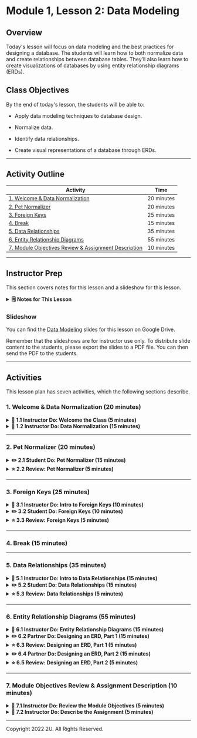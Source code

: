 # Module 1, Lesson 2: Data Modeling

## Overview

Today's lesson will focus on data modeling and the best practices for designing a database. The students will learn how to both normalize data and create relationships between database tables. They’ll also learn how to create visualizations of databases by using entity relationship diagrams (ERDs).

## Class Objectives

By the end of today's lesson, the students will be able to:

- Apply data modeling techniques to database design.

- Normalize data.

- Identify data relationships.

- Create visual representations of a database through ERDs.

---

## Activity Outline

| Activity | Time |
| -- | -- | 
| [1. Welcome & Data Normalization](#Section1) | 20 minutes |
| [2. Pet Normalizer](#Section2) | 20 minutes |
| [3. Foreign Keys](#Section3) | 25 minutes |
| [4. Break](#Section4) | 15 minutes |
| [5. Data Relationships](#Section5) | 35 minutes |
| [6. Entity Relationship Diagrams](#Section6) | 55 minutes |
| [7. Module Objectives Review & Assignment Description](#Section7) | 10 minutes |

---

## Instructor Prep

This section covers notes for this lesson and a slideshow for this lesson.

<details>
 <summary><strong>🗒️ Notes for This Lesson</strong></summary>

* Today's lesson will cover **data modeling**, or designing database tables and table relationships before the database itself gets created. A good data model is informed by business processes. With such a data model, data professionals like us can write SQL queries against the database to get the information that we need. This lesson will use SQL to supplement the ideas that you present about data modeling. If any students continue to struggle with SQL basics, encourage them to practice on their own while still focusing on the concepts in this lesson.

* The TAs should be ready to help explain and break down concepts for any students who struggle to grasp the material.

* Remind the students that they can download the files and instructions for the activities by using the AWS links in Canvas. Please send out the files and instructions to any students who haven't downloaded the files for today. 

</details>

### <a name="slideshow"></a> Slideshow

You can find the [Data Modeling](https://docs.google.com/presentation/d/18ZrBP4GoXK-yx2VUN6Z1G-CQd_5JkYXv0aCZAnJysyg/edit?usp=sharing) slides for this lesson on Google Drive.

Remember that the slideshows are for instructor use only. To distribute slide content to the students, please export the slides to a PDF file. You can then send the PDF to the students.

---

## Activities

This lesson plan has seven activities, which the following sections describe.

### 1. <a name="Section1"></a> Welcome & Data Normalization (20 minutes)

<details>
  <summary><strong> 📣 1.1 Instructor Do: Welcome the Class (5 minutes)</strong></summary>

* Welcome the students, and explain that today's lesson will dive into data modeling techniques, such as normalizing data, creating relationships, and conceptualizing database design by using ERDs.

* Open the slides, and explain the class objectives.

</details>

<details>
  <summary><strong> 📣 1.2 Instructor Do: Data Normalization (15 minutes)</strong></summary>

* **File:** [Normalization.md](Activities/01-Ins_Data_Normalization/Solved/Normalization.md)

* Continue with the slideshow, using the slides about data normalization to explain the following:

  * **Data normalization** is the process of restructuring data to a set of defined normal forms.

  * The process of data normalization eliminates data redundancy and inconsistencies.

  * We’ll cover the three main forms of normalization. Note that additional forms of normalization exist.

  * In the **first normal form (1NF)**, each entry in a row contains a single value, and each row is unique.

  * In this example, the table lists the data for each vehicle in a single row. We can normalize the data into 1NF by creating a new row for each performed service.

  * In the **second normal form (2NF), the data is already in 1NF. Additionally, all the nonkey columns are dependent on the table’s primary key.

  * This example has three tables: `Customer`, `Vehicle`, and `Services`. Each uses unique identifiers as IDs.

  * **Transitive dependency** is the reliance of a column value on another column through a third column. The **transitive property** states that if A implies B, and B implies C, we can infer that A implies C. A **dependency** means that one value relies on another, such as city relying on zip code or age relying on birthday. So, a transitive dependency means that a change in one column implies a change in another column.

  * Consider the following columns in the `Vehicle` table: `VIN`, `Customer ID`, and `Model`. If a car (with a particular `VIN`) gets sold to a new customer, the `Customer ID` column will get updated. When the `Customer ID` column changes, the `Model` column also needs updating. A transitive dependency thus exists between the `Model` and `VIN` columns.

  * In the **third normal form (3NF)**, the data is already in 2NF. Additionally, the columns don’t have any transitive dependencies.

  * In 3NF, we divide the `Vehicle` table data into the following three tables: `Vehicle`, `Make`, and `Model`. Each of these tables has a primary key column. 

  * The `ID` column of the `Make` table depends on the `Customer ID` column of the `Vehicle` table. And, the `Make` column of the `Model` table depends on the `ID` column of the `Make` table.

* Explain that 3NF is complex and can take time to fully understand. Encourage the students to learn more about 3NF on their own. This lesson focuses mainly on 1NF and 2NF.

* Slack out [Normalization.md](Activities/01-Ins_Data_Normalization/Solved/Normalization.md) as a cheat sheet for the students before moving on.

</details>

---

### 2. <a name="Section2"></a> Pet Normalizer (20 minutes)

<details>
  <summary><strong>✏️ 2.1 Student Do: Pet Normalizer (15 minutes)</strong></summary>

* Use the next set of slides to explain this activity.

* Explain that the students will practice data normalization skills by using the provided data.

* **Files:**

  * [README.md](Activities/02-Stu_Data_Normalization/README.md)
  
  * [pets.csv](Activities/02-Stu_Data_Normalization/Resources/pets.csv)

* Data source: Data generated by Trilogy Education Services, a 2U, Inc. brand, and is intended for educational purposes only.

</details>

<details>
  <summary><strong>⭐ 2.2 Review: Pet Normalizer (5 minutes)</strong></summary>

* Continue with the slides, and review the activity.

* Open [pets.csv](Activities/02-Stu_Data_Normalization/Resources/pets.csv), and explain the first step of normalization, as follows:

  * Make sure that multiple data points don’t get included in the same column. For columns that contain multiple pets, we need to create a new row for each pet.

  * The [pets_cleaned.csv](Activities/02-Stu_Data_Normalization/Solved/pets_cleaned.csv) CSV file shows the solution.

* In pgAdmin, open [schema.sql](Activities/02-Stu_Data_Normalization/Solved/schema.sql). Go over the code, explaining the following:

  * For 2NF, the data must already be in 1NF. We accomplished that in the previous step.

  * All the columns other than the `ID` column are dependent on the primary key.

  * The `owners` table is dependent on the primary key and contains each owner once. 

  * We next create a `pet_names` table, giving each pet a name and two IDs: one unique `id` for the pet and an `owner_id` that links the pet to its correct owner.

  * Each table has values that depend on the primary key and that don’t repeat in the other table.

  * Finally, we can join the two tables by connecting the `owners` table on `id` and the `pet_names` table on `owner_id`.

* Explain the bonus section of the activity:

  * We create a `service` table and insert the data, each with a unique `service_type` and `id`.

  * We then create a new `pets_name_new` table and add a `service_id` for each pet.

  * We can then join all three tables to replicate the cleaned CSV.

* Answer any questions before moving on.

</details>

---

### 3. <a name="Section3"></a>Foreign Keys (25 minutes)

<details>
  <summary><strong>📣 3.1 Instructor Do: Intro to Foreign Keys (10 minutes)</strong></summary>

* **File:** 

  * [schema.sql](Activities/03-Ins_Foreign_Keys/Solved/schema.sql)

* Use the slides to explain the concept of foreign keys and how we use them to connect tables, as follows:

  * A **foreign key** acts as a link between tables. The foreign key in one table points, or links, to the primary key in a second table.

  * A foreign key also prevents invalid data from getting entered into a column. The data that gets entered must consist of values from the referenced column.

* Slack out [schema.sql](Activities/03-Ins_Foreign_Keys/Solved/schema.sql) so the students can follow along as you review the code, explaining the following steps:

  * First, we create a table named `owners` and set the primary key to `id`&mdash;which will automatically populate and increment with each new entry&mdash;as the following code shows:

    ```sql
    CREATE TABLE owners (
      id SERIAL PRIMARY KEY,
      name VARCHAR(30) NOT NULL
    );
    ```

  * Next, we insert data into the `owners` table and then run a `SELECT` query to check that the data was inserted, as the following code shows:

    ```sql
    INSERT INTO owners (name)
    VALUES
      ('Bob'),
      ('Micaela'),
      ('Aquaman');

    SELECT * FROM owners;
    ```

  * Note that we’ve created a new table and that its primary key is labeled `id`. The `id` values in this table will be unique.

  * Next, we create a table named `animals`. The `FOREIGN KEY (owner_id)` part identifies the `owner_id` column as a foreign key.

  * After identifying the foreign key, we use `REFERENCES owners(id)` to tell the table that `owner_id` references, or links to, the `id` column of the `owners` table, as the following code shows:

    ```sql
    CREATE TABLE animals (
      id SERIAL PRIMARY KEY,
      species VARCHAR(30),
      name VARCHAR(30),
      owner_id INT NOT NULL,
      FOREIGN KEY(owner_id) REFERENCES owners(id)
    );
    ```

  * Finally, we populate the `animals` table with data and then check it by using a `SELECT *` query, as the following code shows:

    ```sql
    INSERT INTO animals (species, name, owner_id)
    VALUES
      ('Dog', 'Spot', 1),
      ('Fish', 'Goldy', 1),
      ('Cat', 'Loki', 2),
      ('Dolphin', 'Jeffrey', 3);

    SELECT * FROM animals;
    ```

  * Notice that we created the `animals` table with a primary key that’s labeled `id`. And, we previously created the `owners` table with a primary key that’s also labeled `id`. But, the `id` values in `animals` are unique to that table and have no relation to the previously created table.

  * Remember that we use `NOT NULL` for any column that requires a value. In this case, we use it for the `owner_id` foreign key, because each animal must reference a row in the `owners` table.

* Recap the following:

  * In the `animals` table, the `id` column is the primary key. And, the `owner_id` column is a foreign key that references the `id` column of the `owners` table.

  * SQL will return an error if an attempt is made to add an `id` value in the `owner_id` column that doesn't exist in the `owners` table.

  * We need to appropriately name foreign key columns to be clear about the data that they refer to.

* Note that the students should now understand how to both create foreign keys and use them to reference data in other tables. To illustrate the importance of foreign keys, supply the following example from the `schema.sql` file that you already slacked out:

  * With foreign keys, we can keep tables consistent and avoid issues that would be caused by inserting, deleting, or updating one table without making the same changes in the other tables.

  * For example, say that we attempt to insert a row into the `animals` table with an `owner_id` value that doesn’t exist as an `id` value in the `owners` table, as the following code shows:

    ```sql
    INSERT INTO animals (species, name, owner_id)
    VALUES ('Otter', 'River', 4);
    ```

  * In this case, SQL will return an error&mdash;because the `owner_id` column is a foreign key that references the `id` column of the `owners` table. And, an `id` value of 4 doesn't exist in the `owners` table, so the `animals` table can't reference it.

  * Say that we next insert a row into the `owners` table that will get an `id` value of 4. We can then insert a row into the `animals` table with an `id` value of 4&mdash;because that corresponds to an `id` value in the `owners` table, as the following code shows:

    ```sql
    INSERT INTO owners (name)
    VALUES
      ('Dave');

    INSERT INTO animals (species, name, owner_id)
    VALUES
      ('Otter', 'River', 4);
    ```

  * Finally, we check that the row was inserted by using a `SELECT * FROM animals` query. The following image shows the result, which includes the new row:

    ![A screenshot depicts the five rows of the animals table.](Images/Foreign_Keys1.png)

* Answer any questions that the students have about foreign keys. Then ask them if they can think of other real-world cases where the use of foreign keys makes sense. Here are two examples:

  * **Employee addresses:** Say that we have a database where multiple tables contain the employee addresses. What happens if an employee address changes? Instead of multiple tables storing the same addresses, we can use an `employee_id` column as a foreign key that references an `employees` table. That way, only the `employees` table ever stores the addresses&mdash;so an address will need updating only in that table.

  * **Client info that’s stored with each order:** A client can have multiple orders. So, what happens if their phone number changes? If we store the phone number with every order, we’ll need to change it for every order. Instead, we can store the phone number only in the `clients` table&mdash;and use a foreign key to reference that table. That way, the phone number exists only in one place and becomes easier to update.

    **Important:** We should never store a piece of data twice in a database. If anyone finds themselves entering the same information into multiple tables, they’ve probably found a perfect opportunity to use foreign keys.

* Emphasize that using foreign keys to build relationships across pieces of data is a feature of relational databases.

</details>

<details>
  <summary><strong>✏️ 3.2 Student Do: Foreign Keys (10 minutes)</strong></summary>

* Use the next set of slides to explain this activity.

* Explain that the students will practice creating and populating tables with foreign keys.

* **Files:**

  * [README.md](Activities/04-Stu_Foreign_Keys/README.md)
    
  * [schema.sql](Activities/04-Stu_Foreign_Keys/Unsolved/schema.sql)

</details>

<details>
  <summary><strong>⭐ 3.3 Review: Foreign Keys (5 minutes)</strong></summary>

* Slack out the following solution file to the students:

  * [schema.sql](Activities/04-Stu_Foreign_Keys/Solved/schema.sql)

* Continue with the slides, and review the activity.

* In pgAdmin, open the `schema.sql` solution file, and then review the code while explaining the following steps:

  * First, we create a table named `customer`, as the following code shows:

    ```sql
    CREATE TABLE customer (
        id SERIAL,
        first_name VARCHAR(30) NOT NULL,
        last_name VARCHAR(30) NOT NULL,
        PRIMARY KEY (id)
    );
    ```

  * Notice that the preceding code adds only the `first_name` and `last_name` columns as values, because the `id` column will automatically get added.

  * Next, we create a table named `customer_email`, as the following code shows:

    ```sql
    CREATE TABLE customer_email (
        id SERIAL,
        email VARCHAR(30) NOT NULL,
        customer_id INTEGER NOT NULL,
        PRIMARY KEY (id),
        FOREIGN KEY (customer_id) REFERENCES customer(id)
    );
    ```

  * In the preceding code, notice that the `customer_id` column is a foreign key that references the `id` column of the `customer` table. So, any inserted data must have an `id` value that exists in the `customer` table.

  * Then, we create the `customer_phone` table&mdash;which references the same column as its foreign key, as the following code shows:

    ```sql
    CREATE TABLE customer_phone (
        id SERIAL,
        phone VARCHAR(30) NOT NULL,
        customer_id INTEGER NOT NULL,
        PRIMARY KEY (id),
        FOREIGN KEY (customer_id) REFERENCES customer(id)
    );
    ```

  * Notice that this inserts data into the `customer_phone` table. Like with the `customer_email` table, the `customer_id` column is a foreign key that references the `id` column of the `customer` table.

* Explain that to test if we have the correct foreign keys, we can attempt to insert a row that has an `id` value of 10. To so, we uncomment and then run the following code:

  ```sql
  INSERT INTO customer_phone(customer_id, phone)
  VALUES
    (10, '555-444-3333');
  ```

  * Point out that SQL returns an error&mdash;because that `id` value doesn’t exist in the `customer` table.

* Finally, explain that we can join all the tables by their IDs.

* Answer any questions before moving on.

</details>

---

### 4. <a name="Section4"></a> Break (15 minutes)

---

### 5. <a name="Section5"></a> Data Relationships (35 minutes)

<details>
  <summary><strong>📣 5.1 Instructor Do: Intro to Data Relationships (15 minutes)</strong></summary>

* Slack out the following files so that the students can follow along during your demonstration:

  * [schema.sql](Activities/05-Ins_Data_Relationships/Solved/schema.sql)

  * [data_relationships.sql](Activities/05-Ins_Data_Relationships/Solved/data_relationships.sql)

* Continue using the slides, and explain that you’ll now cover the types of data relationships: one to one, one to many, and many to many. These form an essential part of data modeling.

* Begin by discussing one-to-one relationships. The example uses members of the Simpson family to illustrate the concept.

* In a one-to-one relationship, each name is associated with one and only one Social Security number. That is, each entry in a column links to only one entry in another column.

  ![""](Images/one-to-one.png)

* Next, discuss one-to-many relationships. We'll continue with the Simpson family example but add Sherlock Holmes and his sidekick, Dr. Watson, to the database.

  ![""](Images/one-to-many1.png)

  * This example has two tables. The first table lists only addresses. The second table lists each person's Social Security number and address.

  * As before, one Social Security number is unique to one person.

  * Each person has one address, but each address can be shared by multiple people. The Simpson family has a shared address of 742 Evergreen Terrace. Sherlock and Watson share the 221B Baker Street address.

  * In a one-to-many relationship, each entry in one table can repeat in multiple entries in another table.

  * Ask the students to think of other examples of real-life one-to-many relationships.

  * One example involves purchase orders with a company that sells its products online. Each purchase order has a unique identifying number. And, each customer can have multiple purchase orders. But, each purchase order is associated with one and only one customer.

* Next, discuss many-to-many relationships. Continuing with the Simpson example, we notice three children (Lisa, Bart, and Maggie), and two parents (Homer and Marge).

  ![""](Images/many-to-many1.png)

* In this case, we have two tables: one for children and another for parents.

* Each child has multiple parents, and each parent has multiple children. So, each child has a separate row for each parent, and vice versa.

  ![""](Images/many-to-many2.png)

* Explain that a many-to-many relationship requires a separate table, called a **junction table**, to show the relationship.

  * Ask the class which many-to-many relationship they might find in an online retailer database, such as Amazon.

  * Each customer can order multiple items, and multiple customers can order each item.

* Demonstrate the creation of a junction table in Postgres by completing the following steps:

  * Open [schema.sql](Activities/05-Ins_Data_Relationships/Solved/schema.sql), and then in pgAdmin, paste the queries from `schema.sql` that create and insert data into the `children` and `parents` tables. The following two images show the two separate tables:

    ![A screenshot depicts the “children” table.](Images/modeling01.png)

    ![A screenshot depicts the “parents” table.](Images/modeling02.png)

  * Go through the junction table schema, as the following code shows:

    ```sql
    CREATE TABLE child_parent (
      child_id INTEGER NOT NULL,
      FOREIGN KEY (child_id) REFERENCES children(child_id),
      parent_id INTEGER NOT NULL,
      FOREIGN KEY (parent_id) REFERENCES parents(parent_id),
      PRIMARY KEY (child_id, parent_id)
    );
    ```

    * In the preceding code, notice that the `child_id` and `parent_id` columns both link to the previously created tables as foreign keys.

    * In the preceding code, also notice that the primary key of this `child_parent` table is a **composite key** that’s composed of both the `child_id` and `parent_id` keys. This means that the unique identifier for a row is not a single column but the composite of both columns. Setting this as the primary key, instead of creating a separate primary key, ensures that we won’t include duplicate pairs of `child_id` or `parent_id` values from the referenced tables.

  * Show the junction table, as the following image shows:

    ![A screenshot depicts the junction table.](Images/modeling03.png)

    * Mention that the first column is the `child_id` column, that the second column is the `parent_id` column, and that we have six rows to cover all the child/parent combinations.

  * Without going into details, show that it’s possible to use `JOIN` in the query to display the data in full, as the following image shows:

    ![A screenshot depicts the data in full.](Images/modeling04.png)

    * Mention that as the preceding image shows, we have a table consisting of the `child_name`, `child_id`, `parent_name`, and `parent_id` columns.

    * Here’s the code, from `data_relationships.sql`:

      ```sql
      SELECT children.child_name, child_parent_junction.child_id,
      parents.parent_name, child_parent_junction.parent_id
      FROM children
      LEFT JOIN child_parent_junction
      ON child_parent.child_id = children.child_id
      LEFT JOIN parents
      ON child_parent_junction.parent_id = parents.parent_id;
      ```

* Be aware that the students will be interested in trying joins on their own and learning more about them. Assure them that a later lesson will cover them but that they can feel free to experiment if they choose!

* Take a moment to summarize the major points of the activity:

  * We can model data as having one-to-one, one-to-many, and many-to-many relationships.

  * Many-to-many relationships require a junction table.

  * Junction tables use foreign keys to reference the keys in the original tables.

</details>

<details>
  <summary><strong>✏️ 5.2 Student Do: Data Relationships (15 minutes)</strong></summary>

* Use the next set of slides to explain this activity.

* Explain that the students will design a database model.

* **File:**

  * [README.md](Activities/06-Stu_Data_Relationships/README.md)

</details>

<details>
  <summary><strong>⭐ 5.3 Review: Data Relationships (5 minutes)</strong></summary>

* Slack out the following solution files to the students:

  * [schema.sql](Activities/06-Stu_Data_Relationships/Solved//schema.sql)

  * [stu_data_relationships.sql](Activities/06-Stu_Data_Relationships/Solved/stu_data_relationships.sql)

* Continue with the slides, and review the activity.

* Explain that this activity requires creating separate tables for students and courses and then creating a junction table to reflect the many-to-many relationship between the two tables.

* In pgAdmin, paste the schemas for the `students` and `courses` tables from the `schema.sql` file, and then explain the following:

  * We give each table the `id` column as the primary key.

  * We add fields for the required columns to each table.

    **Note:** A **field** is an entry in a column.

  * We populate the tables by using `INSERT` queries and then display the tables. The following two images show the `students` table and the ‘courses` table, respectively, resulting from the data that we inserted:

    ![A screenshot depicts the “students” table.](Images/modeling05.png)

    ![A screenshot depicts the “courses” table.](Images/modeling06.png)

* Next, create a  junction table, named `student_courses_junction`, as the following code shows:

  ```sql
  -- Create a junction table.
  CREATE TABLE student_courses_junction (
    student_id INTEGER NOT NULL,
    FOREIGN KEY (student_id) REFERENCES students(id),
    course_id INTEGER NOT NULL,
    FOREIGN KEY (course_id) REFERENCES courses(id),
    course_term VARCHAR NOT NULL,
    PRIMARY KEY (student_id, course_id)
  );
  ```

* Then explain the following:

  * The junction table includes both `student_id` and `course_id` columns, which are references to the previously created tables.

  * Because `student_id` and `course_id` reference those tables, they become the foreign keys.

  * New student or course data can’t be inserted into the `student_courses_junction` table if that data doesn’t currently exist in the `students` or `courses` table.

  * This junction table bridges the two previous tables and shows all the courses that each student has taken.

  * The primary key is a composite of the `student_id` and `course_id` columns.

  * This table also includes a new field, named `course_term`, which contains the term during which a student took a course.

* Query the table to display the result, which the following image shows:

  ![A screenshot depicts the “student_courses_junction” table.](Images/modeling07.png)

  * Point out that in the preceding image, the table has `student_id`, `course_id`, and `course_term` columns, with one row for each student-and-course combination.

* To reinforce the many-to-many relationship, point out that multiple students can take multiple courses.

* For the bonus, briefly explain that we can perform two left joins to retrieve the complete data about each student, as the following code shows:

  ```sql
  SELECT s.id, s.last_name, s.first_name, c.id, c.course_name, j.course_term
  FROM students s
  LEFT JOIN student_courses_junction j
  ON s.id = j.student_id
  LEFT JOIN courses c
  ON c.id = j.course_id;
  ```

  * The following image shows the result of the preceding code:

    ![A screenshot depicts a table of complete data about all the students.](Images/modeling08.png)

  * Point out that in the preceding image, the table now includes the first and last name of each student.

  * Limit any time spent on questions about joins by stating that the students will learn about them in detail in a later lesson.

</details>

---

### 6. <a name="Section6"></a> Entity Relationship Diagrams (55 minutes)

<details>
  <summary><strong>📣 6.1 Instructor Do: Entity Relationship Diagrams (15 minutes)</strong></summary>

* Slack out the following files so the students can follow along during this demonstration:

  * [pagila-erd.png](Images/pagila-erd.png)

  * [conceptual_schema.txt](Activities/07-Ins_ERD/Solved/conceptual_schema.txt)

  * [logical_schema.txt](Activities/07-Ins_ERD/Solved/logical_schema.txt)

  * [physical_schema.txt](Activities/07-Ins_ERD/Solved/physical_schema.txt)

* Continue using the slides, and explain the following points:

  * An **entity relationship diagram (ERD)** is a visual representation of the entity relationships in a database. Each **entity** is a table in the database.

  * An ERD represents its parts in a specific way. Boxes represent entities, ovals represent attributes, and lines represent relationships. The lines can include different symbols that represent different relationships. ERDs can also include more-complicated information, but the basics will remain the same.

    **Note:** As mentioned earlier, the entities are the tables. And, the **attributes** of a table are its columns of data.

    ![""](Images/erd_diagram.png)

  * An ERD defines entities, their attributes, and the data types of the attributes, and it illustrates the overall design of a database.

  * People commonly use the terms **ERD** and **data model** interchangeably. That’s because an ERD describes the table relationships in a potential database&mdash;and thus a model of the database.

  * Three types of ERDs, or data models, exist: conceptual, logical, and physical. A **conceptual data model** is the simplest form. It describes only the entity names and relationships. A **logical data model** expands on the conceptual data model by adding the attributes and defining the primary and foreign keys. A **physical data model** expands on the logical data model by adding the data types of the attributes and specifying any naming conventions.

    ![""](Images/conceptual-vs-logical-vs-physical.png)

  * The logical and physical data models also display the **cardinality** of the tables, or the direction and number of relationships in each direction, like one to one, one to many, and many to many.

* To break down these concepts further, discuss the following example:

  * In a database, each table is an entity, the columns of data in a table are the attributes; and the data type of each attribute might be Boolean, integer, or varying characters, for example.

  * An ERD visually represents the relationships between entities. With an ERD, we can clearly and concisely join tables and gain a deeper understanding of the data that’s in a database as a whole.

  * We use ERDs to both document existing databases and help with the creation of new databases.

* Open [QuickDBD](https://app.quickdatabasediagrams.com/#/), send the link to the students so that they can follow along with you, and then briefly explain its components, as follows:

  **Note:** If this is the first time that you’re visiting the site, exit the tour, and then clear the text in the dark gray pane on the left side. If the site requires a sign-in, use your GitHub account.

  * The dark gray pane on the left side is where we insert the text that creates the database entities.

  * In this pane, blue text signifies the name of an entity, or table.

  * The white pane on the right side is where the diagram displays&mdash;based on the text in the left pane.

    ![""](Images/QDB-demo.png)

  * Once we finalize a diagram, we can export it in many formats via the Export menu.

    ![""](Images/QDB-export.png)

    **Note:** If we select PostgreSQL from the Export menu, QuickDBD will automatically generate the table schemas. But, note that the exported SQL syntax will slightly differ from the traditional SQL syntax that this course teaches.

* With QuickDBD open in your browser, demonstrate how to create a simple conceptual ERD by using the following text:

  ```text
  employee
  -

  zipcode
  -

  employee_email
  -

  owners
  -

  estates
  -

  estate_type
  -

  agents
  -

  regions
  -

  agent_region_junction
  -
  ```

* The following image shows the result:

  ![A screenshot depicts the resulting conceptual ERD.](Images/conceptual-ERD.png)

  **Note:** We can move the tables by dragging them.

* Explain that our conceptual ERD now contains entities but doesn’t yet describe any entity relationships. To create abstract relationships between entities, we use the `rel <entity-name>` syntax, as the following text shows:

  ```text
  employee
  rel zipcode
  -

  zipcode
  -

  employee_email
  rel employee
  -

  owners
  -

  estates
  rel owners
  rel estate_type
  rel zipcode
  -

  estate_type
  -

  agents
  -

  regions
  -

  agent_region_junction
  rel agents
  rel regions
  -
  ```

* The following image shows the result:

  ![A screenshot depicts the resulting conceptual ERD, including relationships.](Images/conceptual-data-model-entities.png)

* Remind the class that to transition from the conceptual ERD to a logical ERD, we need to add entity attributes. In QuickDBD, update the current entities with attributes by using the following text:

  ```text
  employee
  rel zipcode
  -
  employee_id
  name
  age
  address
  zip_code

  zipcode
  -
  zip_code
  city
  state

  employee_email
  rel employee
  -
  email_id
  employee_id
  email

  owners
  -
  owner_id
  first_name
  last_name

  estates
  rel owners
  rel estate_type
  rel zipcode
  -
  estate_id
  owner_id
  estate_type
  address
  zip_code

  estate_type
  -
  estate_type_id
  estate_type

  agents
  -
  agent_id
  first_name
  last_name

  regions
  -
  region_id
  region_name

  agent_region_junction
  rel agents
  rel regions
  -
  agent_id
  region_id
  ```

* The following image shows the result:

  ![A screenshot depicts the resulting logical ERD.](Images/logical-erd-column-names.png)

* Explain that the ERD now includes column names but still isn’t a complete logical ERD, because we have a bit more work to do, as follows:

  * We need to add the foreign key relationships to represent the types of entity relationships in the ERD.

  * We need to define the primary keys for the tables. At this point, the `rel <entity-name>` syntax describes only the abstract relationships between tables.

* Explain that in QuickDBD, we can define the primary and foreign keys by using `PK` and `FK`, respectively, after each corresponding attribute name in a table, as the following text shows:

  ```text
  employee
  -
  employee_id PK
  name
  age
  address
  zip_code FK
  ```

* The following syntax points the foreign key definition to the specific column of another table:

  ```text
  employee
  -
  employee_id PK
  name
  age
  address
  zip_code FK - zipcode.zip_code
  ```

  * In the preceding text, in the line that contains `FK - `, the hyphen (`-`) signifies a one-to-one relationship between the `employee` and `zipcode` tables, where each zip code in the `employee` table links to one zip code in the `zipcode` table.

* We can use different symbols to indicate different types of relationships between entities, as the following table shows:
 
  | Symbols | Relationships |
  | --- | --- |
  | - | One to one |
  | -< | One to many |
  | <- | Many to one |
  | >-< | Many to many |
  | -0 | One to zero, or one to one |
  | 0- | Zero to one, or one to one |
  | 0-0 | Zero to zero, zero to one, one to zero, or one to one |
  | -0< | One to zero, or one to many |
  | >0- | Zero to one, or many to one |

* As an example, the `employee_email` table has a many-to-one relationship with the `employee` table via the common `employee_id` (an employee can have multiple email addresses). So, we use the `>-` symbol to describe the relationship, as the following text shows:

  ```text
  employee_email
  -
  email_id PK
  employee_id FK >- employee.employee_id
  email
  ```

* The complete schema for the logical data model is as follows:

  ```text
  employee
  -
  employee_id PK
  name
  age
  address
  zip_code FK - zipcode.zip_code

  zipcode
  -
  zip_code PK
  city
  state

  employee_email
  -
  email_id PK
  employee_id FK >- employee.employee_id
  email

  owners
  -
  owner_id PK
  first_name
  last_name

  estates
  -
  estate_id PK
  owner_id FK - owners.owner_id
  estate_type FK - estate_type.estate_type_id
  address
  zip_code FK - zipcode.zip_code

  estate_type
  -
  estate_type_id PK
  estate_type

  agents
  -
  agent_id PK
  first_name
  last_name

  regions
  -
  region_id PK
  region_name

  agent_region_junction
  -
  agent_id FK >- agents.agent_id
  region_id FK >- regions.region_id
  ```

* The following image shows the ERD with the added primary keys and foreign key relationships:

  ![A screenshot depicts the complete logical ERD.](Images/logical-ERD.png)

* Explain that to transition the logical ERD to a physical ERD, we add a data type for each column. In QuickDBD, update the current entities with data types by using the following text:

  ```text
  # Physical

  employee
  -
  employee_id INT PK
  name VARCHAR(255)
  age INT
  address VARCHAR(255)
  zip_code INT FK - zipcode.zip_code

  zipcode
  -
  zip_code INT PK
  city VARCHAR(255)
  state VARCHAR(255)

  employee_email
  -
  email_id INT PK
  employee_id INT FK >- employee.employee_id
  email VARCHAR(255)

  owners
  -
  owner_id INT PK
  first_name VARCHAR(255)
  last_name VARCHAR(255)

  estates
  -
  estate_id INT PK
  owner_id INT FK - owners.owner_id
  estate_type VARCHAR(255) FK - estate_Type.estate_type_id
  address VARCHAR(255)
  zip_code INT FK - zipcode.zip_code

  estate_type
  -
  estate_type_id VARCHAR(255) PK
  estate_type VARCHAR(255)

  agents
  -
  agent_id INT PK
  first_name VARCHAR(255)
  last_name VARCHAR(255)

  regions
  -
  region_id INT PK
  region_name VARCHAR(255)

  agent_region_junction
  -
  agent_id INT FK >- agents.agent_id
  region_id INT FK >- regions.region_id
  ```

* The following image shows the result:

  ![A screenshot depicts the physical ERD.](Images/physical-erd.png)

  * Point out that the physical ERD resembles the logical ERD. But, the physical ERD lists the data types and shows more relationships, such as the many-to-one relationship of `region_id` with `regions.region_id`.

* If the students need a refresher about data relationships, direct them to the documentation on the QuickDBD site by completing the following steps:

  * Select Docs (which appears in the upper part of the window).

    ![""](Images/docs.png)

  * In the Docs pane that appears, select Relationships.

    ![""](Images/relationships.png)

  * Note that an explanation of relationships and their symbols appears.

* Open [pagila-erd.png](Images/pagila-erd.png). Point out that each table has a connection to at least one other table&mdash;for example:

  * The `customer` and `customer_list` tables both contain customer ID values.

  * The `customer` and `staff` tables both contain store ID values.

* By understanding where and how entities are related, developers can create more-organized join operations.

</details>

<details>
  <summary><strong>✏️ 6.2 Partner Do: Designing an ERD, Part 1 (15 minutes)</strong></summary>

* Use the next set of slides to explain this activity.

* Explain that the students will work with a partner to first create a conceptual ERD and then update it to a logical ERD.

* **Files:**

  * [README.md](Activities/08-Par_Designing_ERD/README.md)
  
  * [schema.txt](Activities/08-Par_Designing_ERD/Unsolved/schema.txt)

</details>

<details>
  <summary><strong>⭐ 6.3 Review: Designing an ERD, Part 1 (5 minutes)</strong></summary>

* Slack out the following solution file to the students:

  * [schema.txt](Activities/08-Par_Designing_ERD/Solved/schema.txt)

* Continue with the slides, and review the activity.

* Open [QuickDBD](https://app.quickdatabasediagrams.com/#/), and then demonstrate the solution by using the code in the solved `schema.txt` file. Live code the solution while explaining the following:

  * A conceptual ERD contains only basic information, such as the names of the entities and their attributes.

  * Just like when we write code, when we create an ERD, output gets generated. For example, `gym` on one line followed by a hyphen (`-`) on the next line creates the `gym` table name in the ERD, as the following text shows:

    ```text
    gym
    -
    id INTEGER PK
    gym_name VARCHAR
    address VARCHAR
    city VARCHAR
    zipcode VARCHAR
    ```

  * Transitioning a conceptual ERD to a logical ERD requires more information. So, we define the data types, and we establish the primary keys by adding `id` attributes to the entities, as the following text shows for the `trainers` entity:

    ```sql
    trainers
    -
    id INTEGER PK
    first_name VARCHAR
    last_name VARCHAR
    ```

    **Note:** Remember that `PK` stands for primary key.

* Paste the remaining text from `schema.txt` to create the additional tables. The following image shows the final logical ERD:

  ![A screenshot depicts the logical ERD.](Images/logical_gym_erd.png)

* Ask the students if they created different tables or connections, because lots of possible solutions exist.

* Answer any questions before moving on.

</details>

<details>
  <summary><strong>✏️ 6.4 Partner Do: Designing an ERD, Part 2 (15 minutes)</strong></summary>

* Use the next set of slides to explain this activity.

* Explain that the students will continue designing an ERD for the gym by transitioning the logical ERD that they already created to a physical ERD.

* **Files:**

  * [README.md](Activities/09-Par_ERD/README.md)
  
  * [schema.txt](Activities/09-Par_ERD/Unsolved/schema.txt)

</details>

<details>
  <summary><strong>⭐ 6.5 Review: Designing an ERD, Part 2 (5 minutes)</strong></summary>

* Slack out the following solution files to the students:

  * [schema.txt](Activities/09-Par_ERD/Solved/schema.txt)

  * [designing_erd.sql](Activities/09-Par_ERD/Solved/designing_erd.sql)

* Continue with the slides, and review the activity.

* Open [QuickDBD](https://app.quickdatabasediagrams.com/#/), paste the solution code from the `schema.txt` file, and then explain the following:

  * Transitioning a logical ERD to a physical ERD involves adding the appropriate columns to tables and mapping their relationships.

  * For example, we added several columns to the `members` table so that we could add data relationships. In particular, we added a `gym_id` column as a foreign key (`FK`), establishing a one-to-many relationship by using the one-to-many (`>-`) symbol.

  * We also created a `trainer_id` column so that we could designate the one-to-many relationship between the members and the trainers. Although each member has only one trainer, one trainer can train multiple members, as the following text shows:

    ```text
    gym_id INTEGER FK >- gym.gym_id
    trainer_id INTEGER FK >- trainers.trainer_id
    ```

  * The `trainers` table also has a one-to-many relationship (`>-`), which we created by adding a `gym_id` column to the table. Although each trainer is employed by a single gym, each gym employs many trainers, as the following text shows:

    ```text
    gym_id INTEGER FK >- gym.gym_id
    ```

  * In the `payments` table, we added a one-to-one relationship (`-`) by adding a `member_id` column and linking it to the `members` table, as the following text shows:

    ```text
    member_id INTEGER FK - members.member_id
    ```

* Next, export the schema in PostgreSQL format, and then open it in Visual Studio Code (VS Code).

* In the browser, return to pgAdmin, and create a new database named `gym`. Then complete the following steps:

  * In pgAdmin, create a `gym` database, open the Query Tool, and then paste the newly downloaded SQL code to create the tables that the ERD defines.

  * Run the code, and then check the table creation by using a `SELECT` statement for each table, as the following code shows:

    ```sql
    SELECT * FROM trainers;
    SELECT * FROM members;
    SELECT * FROM gym;
    SELECT * FROM payments;
    ```

* Answer any questions before moving on.

</details>

---

### 7. <a name="Section7"></a> Module Objectives Review & Assignment Description (10 minutes)

<details>
  <summary><strong>📣 7.1 Instructor Do: Review the Module Objectives (5 minutes)</strong></summary>
<br>

* Review this module's objectives:

  * Create a database and tables by using pgAdmin.

  * Define SQL data types, primary keys, and unique values.

  * Load CSV files into a database and query the data.

  * Perform basic SQL queries.

  * Apply data modeling techniques to database design.

  * Normalize data.

  * Identify data relationships.

  * Create visual representations of a database through ERDs.

* Mention that next week, we’ll cover how to write SQL queries to perform data analyses.

* Answer any questions before moving on.

</details>

<details>
  <summary><strong>📣 7.2 Instructor Do: Describe the Assignment (5 minutes)</strong></summary>
<br>

* **Files:**

  * [README.md](../../../02-Assignments/01-Employee_Database_ERD/Instructions/README.md)

  * [CSV files](../../../02-Assignments/01-Employee_Database_ERD/Instructions/data/)

* **Rubrics:**

  * [Instructor grading rubric](https://docs.google.com/spreadsheets/d/1vOY8PZ5xBE3mlzN9L-Rpa0M3mkA-um7XDcGqA4aIdKE/edit?usp=sharing)

  * [Student PDF rubric](../../../02-Assignments/01-Employee_Database_ERD/Instructions/Data_Modeling_Rubric.pdf)

* For the homework assignment, the students will first design tables to hold data from CSV files, and they’ll then import the CSV files into a PostgreSQL database.

* Open [README.md](../../../02-Assignments/01-Employee_Database_ERD/Instructions/README.md), and then go over the content&mdash;which consists of information and instructions for the assignment&mdash;with the class.

</details>

---

Copyright 2022 2U. All Rights Reserved.